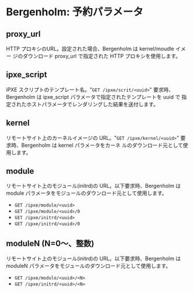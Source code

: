 # Bergenholm: 予約パラメータ

## proxy_url

HTTP プロキシのURL。設定された場合、Bergenholm は kernel/moudle イメー
ジのダウンロード proxy_url で指定された HTTP プロキシを使用します。

## ipxe_script

iPXE スクリプトのテンプレート名。"```GET /ipxe/scrit/<uuid>```" 要求時、
Bergenholm は ipxe_script パラメータで指定されたテンプレートを uuid で
指定されたホストパラメータでレンダリングした結果を送付します。

## kernel

リモートサイト上のカーネルイメージの URL。"```GET
/ipxe/kernel/<uuid>```" 要求時、Bergenholm は kernel パラメータをカーネ
ルのダウンロード元として使用します。

## module

リモートサイト上のモジュール(initrd)の URL。以下要求時、Bergenholm は
module パラメータをモジュールのダウンロード元として使用します。

* ```GET /ipxe/module/<uuid>```
* ```GET /ipxe/module/<uuid>/0```
* ```GET /ipxe/initrd/<uuid>```
* ```GET /ipxe/initrd/<uuid>/0```

## moduleN (N=0〜、整数)

リモートサイト上のモジュール(initrd)の URL。以下要求時、Bergenholm は
moduleN パラメータをモジュールのダウンロード元として使用します。

* ```GET /ipxe/module/<uuid>/<N>```
* ```GET /ipxe/initrd/<uuid>/<N>```
